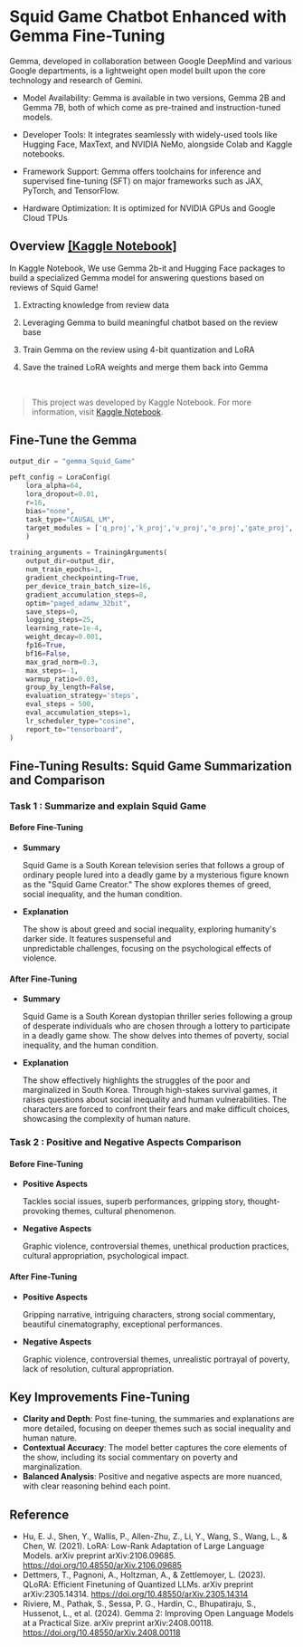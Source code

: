 
<!--<div align="center">
  <img src="Gemma.PNG" alt="Group Image" />
</div> -->

# Squid Game Chatbot Enhanced with Gemma Fine-Tuning 

Gemma, developed in collaboration between Google DeepMind and various Google departments, is a lightweight open model built upon the core technology and research of Gemini.

- Model Availability: Gemma is available in two versions, Gemma 2B and Gemma 7B, both of which come as pre-trained and instruction-tuned models.

- Developer Tools: It integrates seamlessly with widely-used tools like Hugging Face, MaxText, and NVIDIA NeMo, alongside Colab and Kaggle notebooks.

- Framework Support: Gemma offers toolchains for inference and supervised fine-tuning (SFT) on major frameworks such as JAX, PyTorch, and TensorFlow.

- Hardware Optimization: It is optimized for NVIDIA GPUs and Google Cloud TPUs

## Overview [[Kaggle Notebook]](https://www.kaggle.com/code/hoon0303/squid-game-chatbot-enhanced-with-gemma-fine-tuning)
In Kaggle Notebook, We use Gemma 2b-it and Hugging Face packages to build a specialized Gemma model for answering questions based on reviews of Squid Game!

1. Extracting knowledge from review data

2. Leveraging Gemma to build meaningful chatbot based on the review base

3. Train Gemma on the review using 4-bit quantization and LoRA

4. Save the trained LoRA weights and merge them back into Gemma

<br>

> This project was developed by Kaggle Notebook. For more information, visit [Kaggle Notebook](https://www.kaggle.com/code/hoon0303/squid-game-chatbot-enhanced-with-gemma-fine-tuning).
## Fine-Tune the Gemma

``` python
output_dir = "gemma_Squid_Game"

peft_config = LoraConfig(
    lora_alpha=64,
    lora_dropout=0.01,
    r=16,
    bias="none",
    task_type="CAUSAL_LM",
    target_modules = ['q_proj','k_proj','v_proj','o_proj','gate_proj','down_proj','up_proj']
    )

training_arguments = TrainingArguments(
    output_dir=output_dir,
    num_train_epochs=1,
    gradient_checkpointing=True,
    per_device_train_batch_size=16,
    gradient_accumulation_steps=8,
    optim="paged_adamw_32bit",
    save_steps=0,
    logging_steps=25,
    learning_rate=1e-4,
    weight_decay=0.001,
    fp16=True,
    bf16=False,
    max_grad_norm=0.3,
    max_steps=-1,
    warmup_ratio=0.03,
    group_by_length=False,
    evaluation_strategy='steps',
    eval_steps = 500,
    eval_accumulation_steps=1,
    lr_scheduler_type="cosine",
    report_to="tensorboard",
)
```
## Fine-Tuning Results: Squid Game Summarization and Comparison
### Task 1 : Summarize and explain Squid Game

#### Before Fine-Tuning
- **Summary**
  
    Squid Game is a South Korean television series that follows a group of ordinary people lured into a deadly game by a         mysterious figure known as the "Squid Game Creator." The show explores themes of greed, social inequality, and the human     condition.

- **Explanation**

    The show is about greed and social inequality, exploring humanity's darker side. It features suspenseful and       
    unpredictable challenges, focusing on the psychological effects of violence.

#### After Fine-Tuning
- **Summary**

  Squid Game is a South Korean dystopian thriller series following a group of desperate individuals who are chosen through a lottery to participate in a deadly game show. The show delves into themes of poverty, social inequality, and the human     condition.

- **Explanation**

    The show effectively highlights the struggles of the poor and marginalized in South Korea. Through high-stakes survival games, it raises questions about social inequality and human vulnerabilities. The characters are forced to confront their fears and make difficult choices, showcasing the complexity of human nature.

### Task 2 : Positive and Negative Aspects Comparison

#### Before Fine-Tuning
- **Positive Aspects**

  Tackles social issues, superb performances, gripping story, thought-provoking themes, cultural phenomenon.

- **Negative Aspects**

  Graphic violence, controversial themes, unethical production practices, cultural appropriation, psychological impact.

#### After Fine-Tuning
- **Positive Aspects**

  Gripping narrative, intriguing characters, strong social commentary, beautiful cinematography, exceptional performances.

- **Negative Aspects**

  Graphic violence, controversial themes, unrealistic portrayal of poverty, lack of resolution, cultural appropriation.

## Key Improvements Fine-Tuning
- **Clarity and Depth**: Post fine-tuning, the summaries and explanations are more detailed, focusing on deeper themes such as social inequality and human nature.
- **Contextual Accuracy**: The model better captures the core elements of the show, including its social commentary on poverty and marginalization.
- **Balanced Analysis**: Positive and negative aspects are more nuanced, with clear reasoning behind each point.

## Reference
- Hu, E. J., Shen, Y., Wallis, P., Allen-Zhu, Z., Li, Y., Wang, S., Wang, L., & Chen, W. (2021). LoRA: Low-Rank Adaptation of Large Language Models. arXiv preprint arXiv:2106.09685. https://doi.org/10.48550/arXiv.2106.09685
- Dettmers, T., Pagnoni, A., Holtzman, A., & Zettlemoyer, L. (2023). QLoRA: Efficient Finetuning of Quantized LLMs. arXiv preprint arXiv:2305.14314. https://doi.org/10.48550/arXiv.2305.14314
- Riviere, M., Pathak, S., Sessa, P. G., Hardin, C., Bhupatiraju, S., Hussenot, L., et al. (2024). Gemma 2: Improving Open Language Models at a Practical Size. arXiv preprint arXiv:2408.00118. https://doi.org/10.48550/arXiv.2408.00118
